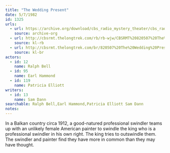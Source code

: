 ```yaml
---
title: "The Wedding Present"
date: 5/7/1982
id: 1325
urls: 
  - url: https://archive.org/download/cbs_radio_mystery_theater/cbs_radio_mystery_theater-1301-1350.zip/cbs_radio_mystery_theater-1301-1350%2Fcbsrmt_1325_the_wedding_present.mp3
    source: archive-org
  - url: http://cbsrmt.thelongtrek.com/rb/rb-wjw/CBSRMT%20820507%20The%20Wedding%20Present_wjw.mp3
    source: kl-rb
  - url: http://cbsrmt.thelongtrek.com/br/820507%20The%20Wedding%20Present-WBBM.mp3
    source: kl-br
actors:  
  - id: 12
    name: Ralph Bell  
  - id: 95
    name: Earl Hammond  
  - id: 119
    name: Patricia Elliott
writers:  
  - id: 13
    name: Sam Dann
searchable: Ralph Bell,Earl Hammond,Patricia Elliott Sam Dann
notes:  
---
```

In a Balkan country circa 1912, a good-natured professional swindler teams up with an unlikely female American painter to swindle the king who is a professional swindler in his own right. The king tries to outswindle them. The swindler and painter find they have more in common than they may have thought.